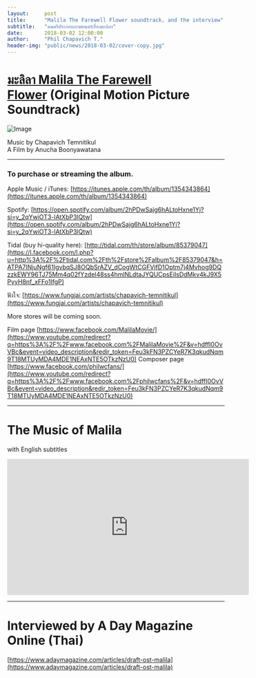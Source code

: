 ```yaml
---
layout:     post
title:      "Malila The Farewell Flower soundtrack, and the interview"
subtitle:   "ดนตรีประกอบภาพยนตร์เรื่องมะลิลา"
date:       2018-03-02 12:00:00
author:     "Phil Chapavich T."
header-img: "public/news/2018-03-02/cover-copy.jpg"
---
```


# [มะลิลา Malila The Farewell Flower](https://www.facebook.com/MalilaMovie/) (Original Motion Picture Soundtrack)  

<img class="center-block" src="{{ site.baseurl }}/public/news/2018-03-02/Malila-cover.jpg" alt="Image">
  
Music by Chapavich Temnitikul  
A Film by Anucha Boonyawatana  
  
---

  
### To purchase or streaming the album.  
  
Apple Music / iTunes: [https://itunes.apple.com/th/album/1354343864](https://itunes.apple.com/th/album/1354343864)  
  
Spotify: [https://open.spotify.com/album/2hPDwSajg6hALtoHxne1Yj?si=y_2qYwiOT3-lAtXbP3lQtw](https://open.spotify.com/album/2hPDwSajg6hALtoHxne1Yj?si=y_2qYwiOT3-lAtXbP3lQtw)  
  
Tidal (buy hi-quality here): [http://tidal.com/th/store/album/85379047](https://l.facebook.com/l.php?u=http%3A%2F%2Ftidal.com%2Fth%2Fstore%2Falbum%2F85379047&h=ATPA7INjuNgf61IgvbqSJ8OQbSrAZV_dCogWtCGFVjfD1Optm7j4Mvhog9DQzzkEWY96TJ75Mm4q02fYzdel48ss4hmlNLdtaJYQUCpsEiIsDdMkv4kJ9X5PyyH8nf_xFFo1IfgP)  
  
ฟังใจ: [https://www.fungjai.com/artists/chapavich-temnitikul](https://www.fungjai.com/artists/chapavich-temnitikul)  
  
More stores will be coming soon.

Film page [https://www.facebook.com/MalilaMovie/](https://www.youtube.com/redirect?q=https%3A%2F%2Fwww.facebook.com%2FMalilaMovie%2F&v=hdffI0OvVBc&event=video_description&redir_token=Feu3kFN3PZCYeR7K3qkudNqm9T18MTUyMDA4MDE1NEAxNTE5OTkzNzU0)
Composer page [https://www.facebook.com/philwcfans/](https://www.youtube.com/redirect?q=https%3A%2F%2Fwww.facebook.com%2Fphilwcfans%2F&v=hdffI0OvVBc&event=video_description&redir_token=Feu3kFN3PZCYeR7K3qkudNqm9T18MTUyMDA4MDE1NEAxNTE5OTkzNzU0)

---

# The Music of Malila

with English subtitles

<iframe lass="center-block" width="560" height="315" src="https://www.youtube.com/embed/hdffI0OvVBc" frameborder="0" allow="autoplay; encrypted-media" allowfullscreen></iframe>

---

# Interviewed by A Day Magazine Online (Thai)

[https://www.adaymagazine.com/articles/draft-ost-malila](https://www.adaymagazine.com/articles/draft-ost-malila)